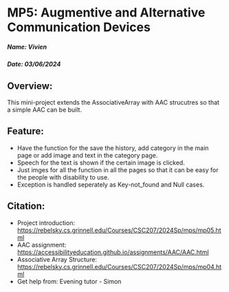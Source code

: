 MP5: Augmentive and Alternative Communication Devices
==================
 ##### Name: Vivien
 ##### Date: 03/06/2024

 ## Overview: 

 This mini-project extends the AssociativeArray with AAC strucutres so that a simple AAC can be built.

 ## Feature:

 - Have the function for the save the history, add category in the main page or add image and text in the category page.
 - Speech for the text is shown if the certain image is clicked.
 - Just imges for all the function in all the pages so that it can be easy for the people with disability to use.
 - Exception is handled seperately as Key-not_found and Null cases.

 ## Citation:
    
 - Project introduction: https://rebelsky.cs.grinnell.edu/Courses/CSC207/2024Sp/mps/mp05.html
 - AAC assignment: https://accessibilityeducation.github.io/assignments/AAC/AAC.html
 - Associative Array Structure: https://rebelsky.cs.grinnell.edu/Courses/CSC207/2024Sp/mps/mp04.html
 - Get help from: Evening tutor - Simon